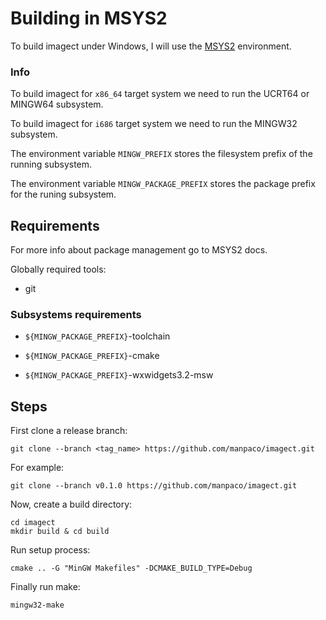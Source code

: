 # Building in MSYS2

To build imagect under Windows, I will use the [MSYS2](https://www.msys2.org/#installation) environment.

### Info

To build imagect for `x86_64` target system we need to run the UCRT64 or MINGW64 subsystem.

To build imagect for `i686` target system we need to run the MINGW32 subsystem.

The environment variable `MINGW_PREFIX` stores the filesystem prefix of the running subsystem.

The environment variable `MINGW_PACKAGE_PREFIX` stores the package prefix for the runing subsystem.

## Requirements

For more info about package management go to MSYS2 docs.

Globally required tools:

- git

### Subsystems requirements

- `${MINGW_PACKAGE_PREFIX}`-toolchain

- `${MINGW_PACKAGE_PREFIX}`-cmake
    
- `${MINGW_PACKAGE_PREFIX}`-wxwidgets3.2-msw

## Steps

First clone a release branch:

    git clone --branch <tag_name> https://github.com/manpaco/imagect.git

For example:

    git clone --branch v0.1.0 https://github.com/manpaco/imagect.git

Now, create a build directory:

    cd imagect
    mkdir build & cd build

Run setup process:

    cmake .. -G "MinGW Makefiles" -DCMAKE_BUILD_TYPE=Debug

Finally run make:

    mingw32-make
